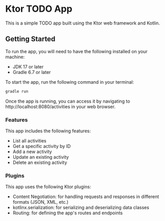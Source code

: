 # Ktor TODO App

This is a simple TODO app built using the Ktor web framework and Kotlin.

## Getting Started

To run the app, you will need to have the following installed on your machine:

- JDK 17 or later
- Gradle 6.7 or later

To start the app, run the following command in your terminal:

```bash
gradle run
```

Once the app is running, you can access it by navigating to http://localhost:8080/activities in your web browser.

### Features
This app includes the following features:

* List all activities
* Get a specific activity by ID
* Add a new activity
* Update an existing activity
* Delete an existing activity

### Plugins
This app uses the following Ktor plugins:

* Content Negotiation: for handling requests and responses in different formats (JSON, XML, etc.)
* kotlinx.serialization: for serializing and deserializing data classes
* Routing: for defining the app's routes and endpoints